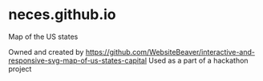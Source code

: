 # neces.github.io
Map of the US states

Owned and created by https://github.com/WebsiteBeaver/interactive-and-responsive-svg-map-of-us-states-capital
Used as a part of a hackathon project
